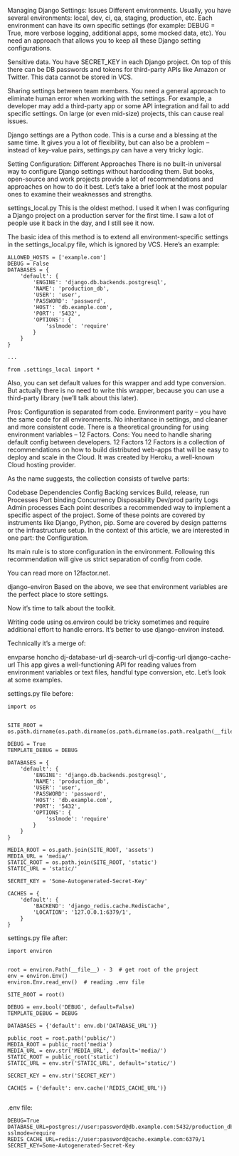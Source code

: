 Managing Django Settings: Issues
Different environments. Usually, you have several environments: local, dev, ci, qa, staging, production, etc. Each environment can have its own specific settings (for example: DEBUG = True, more verbose logging, additional apps, some mocked data, etc). You need an approach that allows you to keep all these Django setting configurations.

Sensitive data. You have SECRET_KEY in each Django project. On top of this there can be DB passwords and tokens for third-party APIs like Amazon or Twitter. This data cannot be stored in VCS.

Sharing settings between team members. You need a general approach to eliminate human error when working with the settings. For example, a developer may add a third-party app or some API integration and fail to add specific settings. On large (or even mid-size) projects, this can cause real issues.

Django settings are a Python code. This is a curse and a blessing at the same time. It gives you a lot of flexibility, but can also be a problem – instead of key-value pairs, settings.py can have a very tricky logic.

Setting Configuration: Different Approaches
There is no built-in universal way to configure Django settings without hardcoding them. But books, open-source and work projects provide a lot of recommendations and approaches on how to do it best. Let’s take a brief look at the most popular ones to examine their weaknesses and strengths.

settings_local.py
This is the oldest method. I used it when I was configuring a Django project on a production server for the first time. I saw a lot of people use it back in the day, and I still see it now.

The basic idea of this method is to extend all environment-specific settings in the settings_local.py file, which is ignored by VCS. Here’s an example:
```
ALLOWED_HOSTS = ['example.com']
DEBUG = False
DATABASES = {
    'default': {
        'ENGINE': 'django.db.backends.postgresql',
        'NAME': 'production_db',
        'USER': 'user',
        'PASSWORD': 'password',
        'HOST': 'db.example.com',
        'PORT': '5432',
        'OPTIONS': {
            'sslmode': 'require'
        }
    }
}

...

from .settings_local import *

```
Also, you can set default values for this wrapper and add type conversion. But actually there is no need to write this wrapper, because you can use a third-party library (we’ll talk about this later).

Pros:
Configuration is separated from code.
Environment parity – you have the same code for all environments.
No inheritance in settings, and cleaner and more consistent code.
There is a theoretical grounding for using environment variables – 12 Factors.
Cons:
You need to handle sharing default config between developers.
12 Factors
12 Factors is a collection of recommendations on how to build distributed web-apps that will be easy to deploy and scale in the Cloud. It was created by Heroku, a well-known Cloud hosting provider.

As the name suggests, the collection consists of twelve parts:

Codebase
Dependencies
Config
Backing services
Build, release, run
Processes
Port binding
Concurrency
Disposability
Dev/prod parity
Logs
Admin processes
Each point describes a recommended way to implement a specific aspect of the project. Some of these points are covered by instruments like Django, Python, pip. Some are covered by design patterns or the infrastructure setup. In the context of this article, we are interested in one part: the Configuration.

Its main rule is to store configuration in the environment. Following this recommendation will give us strict separation of config from code.

You can read more on 12factor.net.

django-environ
Based on the above, we see that environment variables are the perfect place to store settings.

Now it’s time to talk about the toolkit.

Writing code using os.environ could be tricky sometimes and require additional effort to handle errors. It’s better to use django-environ instead.

Technically it’s a merge of:

envparse
honcho
dj-database-url
dj-search-url
dj-config-url
django-cache-url
This app gives a well-functioning API for reading values from environment variables or text files, handful type conversion, etc. Let’s look at some examples.

settings.py file before:
```
import os


SITE_ROOT = os.path.dirname(os.path.dirname(os.path.dirname(os.path.realpath(__file__))))

DEBUG = True
TEMPLATE_DEBUG = DEBUG

DATABASES = {
    'default': {
        'ENGINE': 'django.db.backends.postgresql',
        'NAME': 'production_db',
        'USER': 'user',
        'PASSWORD': 'password',
        'HOST': 'db.example.com',
        'PORT': '5432',
        'OPTIONS': {
            'sslmode': 'require'
        }
    }
}

MEDIA_ROOT = os.path.join(SITE_ROOT, 'assets')
MEDIA_URL = 'media/'
STATIC_ROOT = os.path.join(SITE_ROOT, 'static')
STATIC_URL = 'static/'

SECRET_KEY = 'Some-Autogenerated-Secret-Key'

CACHES = {
    'default': {
        'BACKEND': 'django_redis.cache.RedisCache',
        'LOCATION': '127.0.0.1:6379/1',
    }
}

```
settings.py file after:

```
import environ


root = environ.Path(__file__) - 3  # get root of the project
env = environ.Env()
environ.Env.read_env()  # reading .env file

SITE_ROOT = root()

DEBUG = env.bool('DEBUG', default=False)
TEMPLATE_DEBUG = DEBUG

DATABASES = {'default': env.db('DATABASE_URL')}

public_root = root.path('public/')
MEDIA_ROOT = public_root('media')
MEDIA_URL = env.str('MEDIA_URL', default='media/')
STATIC_ROOT = public_root('static')
STATIC_URL = env.str('STATIC_URL', default='static/')

SECRET_KEY = env.str('SECRET_KEY')

CACHES = {'default': env.cache('REDIS_CACHE_URL')}


```
.env file:
```
DEBUG=True
DATABASE_URL=postgres://user:password@db.example.com:5432/production_db?sslmode=require
REDIS_CACHE_URL=redis://user:password@cache.example.com:6379/1
SECRET_KEY=Some-Autogenerated-Secret-Key
```
